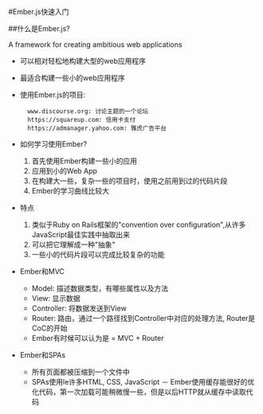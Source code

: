 #Ember.js快速入门

##什么是Ember.js?

A framework for creating ambitious web applications

- 可以相对轻松地构建大型的web应用程序


- 最适合构建一些小的web应用程序

- 使用Ember.js的项目:

		www.discourse.org: 讨论主题的一个论坛
		https://squareup.com: 信用卡支付
		https://admanager.yahoo.com: 雅虎广告平台
		
- 如何学习使用Ember?

	1. 首先使用Ember构建一些小的应用
	2. 应用到小的Web App
	3. 在构建大一些，复杂一些的项目时，使用之前用到过的代码片段
	4. Ember的学习曲线比较大
	
- 特点

	1. 类似于Ruby on Rails框架的"convention over configuration",从许多JavaScript最佳实践中抽取出来
	2. 可以把它理解成一种"抽象"
	3. 一些小的代码片段可以完成比较复杂的功能
	
- Ember和MVC

	- Model: 描述数据类型，有哪些属性以及方法
	- View: 显示数据
	- Controller: 将数据发送到View
	- Router: 路由，通过一个路径找到Controller中对应的处理方法, Router是CoC的开始
	- Ember有时候可以认为是 = MVC + Router
	
- Ember和SPAs

	- 所有页面都被压缩到一个文件中
	- SPAs使用le许多HTML, CSS, JavaScript
	－ Ember使用缓存能很好的优化代码，第一次加载可能稍微慢一些，但是以后HTTP就从缓存中读取代码
